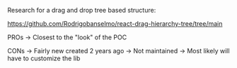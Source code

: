 Research for a drag and drop tree based structure:

https://github.com/Rodrigobanselmo/react-drag-hierarchy-tree/tree/main

PROs
-> Closest to the "look" of the POC

CONs
-> Fairly new created 2 years ago 
-> Not maintained
-> Most likely will have to customize the lib


